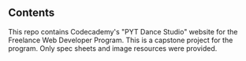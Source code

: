 Contents
--------

This repo contains Codecademy's "PYT Dance Studio" website for the Freelance Web Developer Program. This is a capstone project for the program. Only spec sheets and image resources were provided.